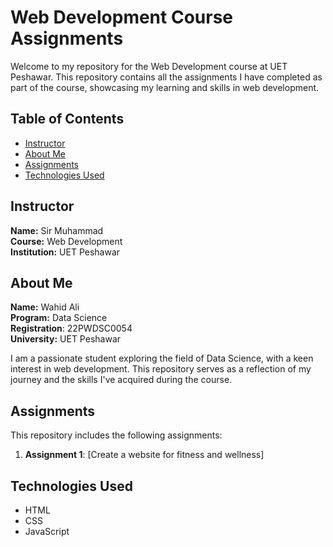 # Web Development Course Assignments

Welcome to my repository for the Web Development course at UET Peshawar. This repository contains all the assignments I have completed as part of the course, showcasing my learning and skills in web development.

## Table of Contents

- [Instructor](#instructor)
- [About Me](#about-me)
- [Assignments](#assignments)
- [Technologies Used](#technologies-used)

## Instructor

**Name:** Sir Muhammad  
**Course:** Web Development  
**Institution:** UET Peshawar  

## About Me

**Name:** Wahid Ali  
**Program:** Data Science  
**Registration**: 22PWDSC0054<br>
**University:** UET Peshawar  

I am a passionate student exploring the field of Data Science, with a keen interest in web development. This repository serves as a reflection of my journey and the skills I've acquired during the course.

## Assignments

This repository includes the following assignments:

1. **Assignment 1**: [Create a website for fitness and wellness]


## Technologies Used

- HTML
- CSS
- JavaScript
